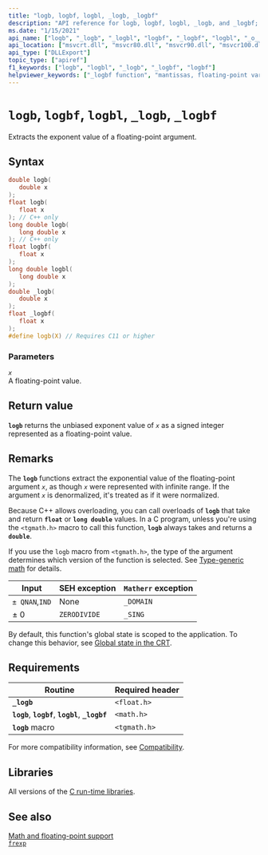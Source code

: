 ```yaml
---
title: "logb, logbf, logbl, _logb, _logbf"
description: "API reference for logb, logbf, logbl, _logb, and _logbf; which extract the exponent value of a floating-point argument."
ms.date: "1/15/2021"
api_name: ["logb", "_logb", "_logbl", "logbf", "_logbf", "logbl", "_o__logb", "_o_logb", "_o_logbf", "_o_logbl", "_o__logbf"]
api_location: ["msvcrt.dll", "msvcr80.dll", "msvcr90.dll", "msvcr100.dll", "msvcr100_clr0400.dll", "msvcr110.dll", "msvcr110_clr0400.dll", "msvcr120.dll", "msvcr120_clr0400.dll", "ucrtbase.dll", "api-ms-win-crt-math-l1-1-0.dll", "api-ms-win-crt-private-l1-1-0.dll"]
api_type: ["DLLExport"]
topic_type: ["apiref"]
f1_keywords: ["logb", "logbl", "_logb", "_logbf", "logbf"]
helpviewer_keywords: ["_logbf function", "mantissas, floating-point variables", "logbf function", "_logb function", "exponent, floating-point numbers", "logbl function", "logb function", "floating-point functions", "floating-point functions, mantissa and exponent", "exponents and mantissas"]
---
```

# `logb`, `logbf`, `logbl`, `_logb`, `_logbf`

Extracts the exponent value of a floating-point argument.

## Syntax

```C
double logb(
   double x
);
float logb(
   float x
); // C++ only
long double logb(
   long double x
); // C++ only
float logbf(
   float x
);
long double logbl(
   long double x
);
double _logb(
   double x
);
float _logbf(
   float x
);
#define logb(X) // Requires C11 or higher
```

### Parameters

*`x`*\
A floating-point value.

## Return value

**`logb`** returns the unbiased exponent value of *`x`* as a signed integer represented as a floating-point value.

## Remarks

The **`logb`** functions extract the exponential value of the floating-point argument *`x`*, as though *`x`* were represented with infinite range. If the argument *`x`* is denormalized, it's treated as if it were normalized.

Because C++ allows overloading, you can call overloads of **`logb`** that take and return **`float`** or **`long double`** values. In a C program, unless you're using the `<tgmath.h>` macro to call this function, **`logb`** always takes and returns a **`double`**.

If you use the `logb` macro from `<tgmath.h>`, the type of the argument determines which version of the function is selected. See [Type-generic math](../tgmath.md) for details.

|Input|SEH exception|`Matherr` exception|
|-----------|-------------------|-----------------------|
|`± QNAN`,`IND`|None|`_DOMAIN`|
|± 0|`ZERODIVIDE`|`_SING`|

By default, this function's global state is scoped to the application. To change this behavior, see [Global state in the CRT](../global-state.md).

## Requirements

|Routine|Required header|
|-------------|---------------------|
|**`_logb`**|`<float.h>`|
|**`logb`**, **`logbf`**, **`logbl`**, **`_logbf`**|`<math.h>`|
|**`logb`** macro | `<tgmath.h>` |

For more compatibility information, see [Compatibility](../compatibility.md).

## Libraries

All versions of the [C run-time libraries](../crt-library-features.md).

## See also

[Math and floating-point support](../floating-point-support.md)\
[`frexp`](frexp.md)
